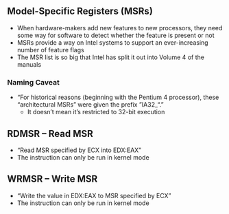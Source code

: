 ## Model-Specific Registers (MSRs)

* When hardware-makers add new features to new processors, they need some way for software to detect whether the feature is present or not
* MSRs provide a way on Intel systems to support an ever-increasing number of feature flags
* The MSR list is so big that Intel has split it out into Volume 4 of the manuals

### Naming Caveat

* “For historical reasons (beginning with the Pentium 4 processor), these “architectural MSRs” were given the prefix ”IA32_“.”
  * It doesn’t mean it’s restricted to 32-bit execution

## RDMSR – Read MSR

* “Read MSR specified by ECX into EDX:EAX”
* The instruction can only be run in kernel mode

## WRMSR – Write MSR

* “Write the value in EDX:EAX to MSR specified by ECX”
* The instruction can only be run in kernel mode